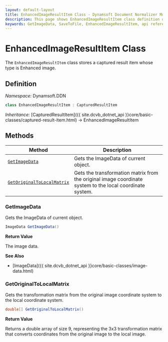 ```yaml
---
layout: default-layout
title: EnhancedImageResultItem Class - Dynamsoft Document Normalizer Module .NET Edition API Reference
description: This page shows EnhancedImageResultItem class definition of Dynamsoft Document Normalizer SDK .NET Edition.
keywords: GetImageData, SaveToFile, EnhancedImageResultItem, api reference
---
```


# EnhancedImageResultItem Class

The `EnhancedImageResultItem` class stores a captured result item whose type is Enhanced image.

## Definition

*Namespace:* Dynamsoft.DDN


```csharp
class EnhancedImageResultItem : CapturedResultItem
```

*Inheritance:* [CapturedResultItem]({{ site.dcvb_dotnet_api }}core/basic-classes/captured-result-item.html) -> EnhancedImageResultItem

## Methods

| Method | Description |
|--------|-------------|
| [`GetImageData`](#getimagedata) | Gets the ImageData of current object. |
| [`GetOriginalToLocalMatrix`](getoriginaltolocalmatrix) | Gets the transformation matrix from the original image coordinate system to the local coordinate system. |

### GetImageData

Gets the ImageData of current object.

```csharp
ImageData GetImageData() 
```

**Return Value**

The image data.

**See Also**

* [ImageData]({{ site.dcvb_dotnet_api }}core/basic-classes/image-data.html)

### GetOriginalToLocalMatrix

Gets the transformation matrix from the original image coordinate system to the local coordinate system.

```csharp
double[] GetOriginalToLocalMatrix()
```

**Return Value**

Returns a double array of size 9, representing the 3x3 transformation matrix that converts coordinates from the original image to the local image.
